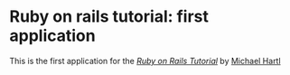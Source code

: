 # Ruby on rails tutorial: first application

This is the first application for the [*Ruby on Rails Tutorial*](http://railstutorial.org) by [Michael Hartl](http://michaelhartl.com/)

